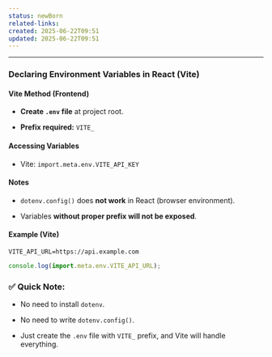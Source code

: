 ```yaml
---
status: newBorn
related-links: 
created: 2025-06-22T09:51
updated: 2025-06-22T09:51
---
```

---

### Declaring Environment Variables in React (Vite)

#### Vite Method (Frontend)

- **Create `.env` file** at project root.
    
- **Prefix required:** `VITE_`
    

#### Accessing Variables

- Vite: `import.meta.env.VITE_API_KEY`
    

#### Notes

- `dotenv.config()` does **not work** in React (browser environment).
    
- Variables **without proper prefix will not be exposed**.
    

#### Example (Vite)

```env
VITE_API_URL=https://api.example.com
```

```js
console.log(import.meta.env.VITE_API_URL);
```


### ✅ Quick Note:

- No need to install `dotenv`.
    
- No need to write `dotenv.config()`.
    
- Just create the `.env` file with `VITE_` prefix, and Vite will handle everything.